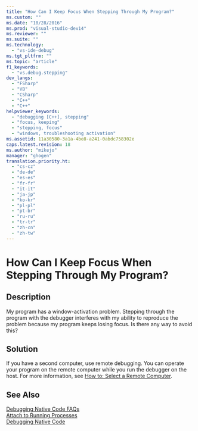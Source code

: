 ```yaml
---
title: "How Can I Keep Focus When Stepping Through My Program?"
ms.custom: ""
ms.date: "10/28/2016"
ms.prod: "visual-studio-dev14"
ms.reviewer: ""
ms.suite: ""
ms.technology: 
  - "vs-ide-debug"
ms.tgt_pltfrm: ""
ms.topic: "article"
f1_keywords: 
  - "vs.debug.stepping"
dev_langs: 
  - "FSharp"
  - "VB"
  - "CSharp"
  - "C++"
  - "C++"
helpviewer_keywords: 
  - "debugging [C++], stepping"
  - "focus, keeping"
  - "stepping, focus"
  - "windows, troubleshooting activation"
ms.assetid: 11a30580-3a1a-4be8-a241-0abdc758302e
caps.latest.revision: 18
ms.author: "mikejo"
manager: "ghogen"
translation.priority.ht: 
  - "cs-cz"
  - "de-de"
  - "es-es"
  - "fr-fr"
  - "it-it"
  - "ja-jp"
  - "ko-kr"
  - "pl-pl"
  - "pt-br"
  - "ru-ru"
  - "tr-tr"
  - "zh-cn"
  - "zh-tw"
---
```

# How Can I Keep Focus When Stepping Through My Program?
## Description  
 My program has a window-activation problem. Stepping through the program with the debugger interferes with my ability to reproduce the problem because my program keeps losing focus. Is there any way to avoid this?  
  
## Solution  
 If you have a second computer, use remote debugging. You can operate your program on the remote computer while you run the debugger on the host. For more information, see [How to: Select a Remote Computer](http://msdn.microsoft.com/en-us/4332ba8e-2f0b-4f62-b96a-e762b9f3c3ba).  
  
## See Also  
 [Debugging Native Code FAQs](../debugger/debugging-native-code-faqs.md)   
 [Attach to Running Processes](../debugger/attach-to-running-processes-with-the-visual-studio-debugger.md)   
 [Debugging Native Code](../debugger/debugging-native-code.md)